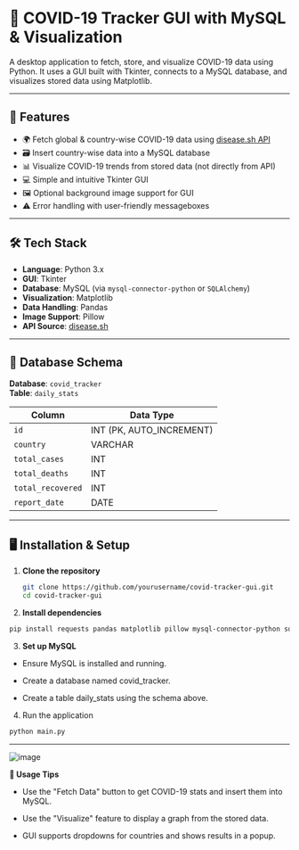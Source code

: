 # 🦠 COVID-19 Tracker GUI with MySQL & Visualization

A desktop application to fetch, store, and visualize COVID-19 data using Python. It uses a GUI built with Tkinter, connects to a MySQL database, and visualizes stored data using Matplotlib.

---

## 📌 Features

- 🌍 Fetch global & country-wise COVID-19 data using [disease.sh API](https://disease.sh)
- 🗃️ Insert country-wise data into a MySQL database
- 📊 Visualize COVID-19 trends from stored data (not directly from API)
- 💻 Simple and intuitive Tkinter GUI
- 🖼️ Optional background image support for GUI
- ⚠️ Error handling with user-friendly messageboxes

---

## 🛠️ Tech Stack

- **Language**: Python 3.x
- **GUI**: Tkinter
- **Database**: MySQL (via `mysql-connector-python` or `SQLAlchemy`)
- **Visualization**: Matplotlib
- **Data Handling**: Pandas
- **Image Support**: Pillow
- **API Source**: [disease.sh](https://disease.sh)

---

## 🧱 Database Schema

**Database**: `covid_tracker`  
**Table**: `daily_stats`

| Column          | Data Type |
|------------------|-----------|
| `id`             | INT (PK, AUTO_INCREMENT) |
| `country`        | VARCHAR   |
| `total_cases`    | INT       |
| `total_deaths`   | INT       |
| `total_recovered`| INT       |
| `report_date`    | DATE      |

---

## 🖥️ Installation & Setup

1. **Clone the repository**
   ```bash
   git clone https://github.com/yourusername/covid-tracker-gui.git
   cd covid-tracker-gui
   ```
2. **Install dependencies**
```bash
pip install requests pandas matplotlib pillow mysql-connector-python sqlalchemy
```
3. **Set up MySQL**

- Ensure MySQL is installed and running.

- Create a database named covid_tracker.

- Create a table daily_stats using the schema above.
  
4. Run the application
```bash
python main.py
```
---
![image](https://github.com/user-attachments/assets/955a9164-1389-4802-a82c-75ee77803aaa)

**🧠 Usage Tips**
- Use the "Fetch Data" button to get COVID-19 stats and insert them into MySQL.

- Use the "Visualize" feature to display a graph from the stored data.

- GUI supports dropdowns for countries and shows results in a popup.



